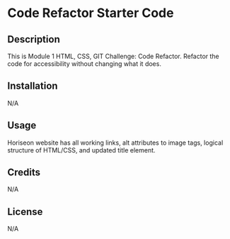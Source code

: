 # Code Refactor Starter Code

## Description

This is Module 1 HTML, CSS, GIT Challenge: Code Refactor. Refactor the code for accessibility without changing what it does. 

## Installation

N/A

## Usage

Horiseon website has all working links, alt attributes to image tags, logical structure of HTML/CSS, and updated title element. 

## Credits

N/A

## License

N/A

